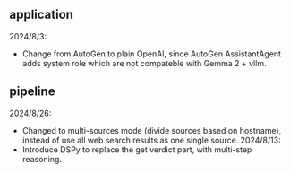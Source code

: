 ## application
2024/8/3:
  - Change from AutoGen to plain OpenAI, since AutoGen AssistantAgent adds system role which are not compateble with Gemma 2 + vllm.

## pipeline
2024/8/26:
  - Changed to multi-sources mode (divide sources based on hostname), instead of use all web search results as one single source.
2024/8/13:
  - Introduce DSPy to replace the get verdict part, with multi-step reasoning.